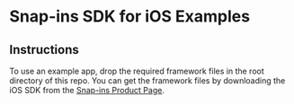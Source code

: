 # Snap-ins SDK for iOS Examples

## Instructions

To use an example app, drop the required framework files in the root directory of this repo. You can get the framework files by downloading the iOS SDK from the [Snap-ins Product Page](https://developer.salesforce.com/page/SnapinsMobile).
